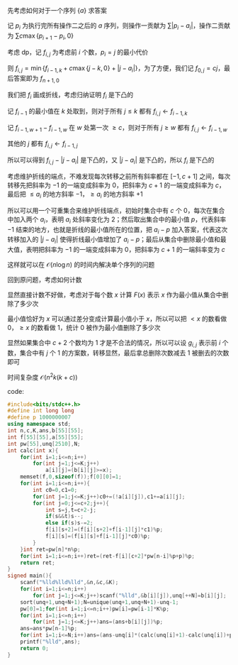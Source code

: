 先考虑如何对于一个序列 $\{a\}$ 求答案

记 $p_i$ 为执行完所有操作二之后的 $a$ 序列，则操作一贡献为 $\sum|p_i-a_i|$，操作二贡献为 $\sum c\max\{p_{i+1}-p_i,0\}$

考虑 dp，记 $f_{i,j}$ 为考虑前 $i$ 个数，$p_i=j$ 的最小代价

则 $f_{i,j}=\min\{f_{i-1,k}+c\max\{j-k,0\}+|j-a_i|\}$，为了方便，我们记 $f_{0,j}=cj$，最后答案即为 $f_{n+1,0}$

我们把 $f_i$ 画成折线，考虑归纳证明 $f_i$ 是下凸的

记 $f_{i-1}$ 的最小值在 $k$ 处取到，则对于所有 $j\le k$ 都有 $f_{i,j}\leftarrow f_{i-1,k}$

记 $f_{i-1,w+1}-f_{i-1,w}$ 在 $w$ 处第一次 $\ge c$，则对于所有 $j\ge w$ 都有 $f_{i,j}\leftarrow f_{i-1,w}$

其他的 $j$ 都有 $f_{i,j}\leftarrow f_{i-1,j}$

所以可以得到 $f_{i,j}-|j-a_i|$ 是下凸的，又 $|j-a_i|$ 是下凸的，所以 $f_i$ 是下凸的

考虑维护折线的端点，不难发现每次转移之前所有斜率都在 $[-1,c+1]$ 之间，每次转移先把斜率为 $-1$ 的一端变成斜率为 $0$，把斜率为 $c+1$ 的一端变成斜率为 $c$，最后把 $\le a_i$ 的地方斜率 $-1$，$\ge a_i$ 的地方斜率 $+1$

所以可以用一个可重集合来维护折线端点，初始时集合中有 $c$ 个 $0$，每次在集合中加入两个 $a_i$，表明 $a_i$ 处斜率变化为 $2$；然后取出集合中的最小值 $p$，代表斜率 $-1$ 结束的地方，也就是折线的最小值所在的位置，把 $a_i-p$ 加入答案，代表这次转移加入的 $|j-a_i|$ 使得折线最小值增加了 $a_i-p$；最后从集合中删除最小值和最大值，表明把斜率为 $-1$ 的一端变成斜率为 $0$，把斜率为 $c+1$ 的一端斜率变为 $c$

这样就可以在 $\mathcal O(n\log n)$ 的时间内解决单个序列的问题

回到原问题，考虑如何计数

显然直接计数不好做，考虑对于每个数 $x$ 计算 $F(x)$ 表示 $x$ 作为最小值从集合中删除了多少次

最小值恰好为 $x$ 可以通过差分变成计算最小值小于 $x$，所以可以把 $<x$ 的数看做 $0$，$\ge x$ 的数看做 $1$，统计 $0$ 被作为最小值删除了多少次

显然如果集合中 $c+2$ 个数均为 $1$ 才是不合法的情况，所以可以设 $g_{i,j}$ 表示前 $i$ 个数，集合中有 $j$ 个 $1$ 的方案数，转移显然，最后拿总删除次数减去 $1$ 被删去的次数即可

时间复杂度 $\mathcal O(n^2k(k+c))$

code:
```cpp
#include<bits/stdc++.h>
#define int long long
#define p 1000000007
using namespace std;
int n,c,K,ans,b[55][55];
int f[55][55],a[55][55];
int pw[55],unq[2510],N;
int calc(int x){
	for(int i=1;i<=n;i++)
		for(int j=1;j<=K;j++)
			a[i][j]=(b[i][j]>=x);
	memset(f,0,sizeof(f));f[0][0]=1;
	for(int i=1;i<=n;i++){
		int c0=0,c1=0;
		for(int j=1;j<=K;j++)c0+=(!a[i][j]),c1+=a[i][j];
		for(int j=0;j<=c+2;j++){
			int s=j,t=c+2-j;
			if(s&&t)s--;
			else if(s)s-=2;
			f[i][s+2]=(f[i][s+2]+f[i-1][j]*c1)%p;
			f[i][s]=(f[i][s]+f[i-1][j]*c0)%p;
		}
	}int ret=pw[n]*n%p;
	for(int i=1;i<=n;i++)ret=(ret-f[i][c+2]*pw[n-i]%p+p)%p;
	return ret;
}
signed main(){
	scanf("%lld%lld%lld",&n,&c,&K);
	for(int i=1;i<=n;i++)
		for(int j=1;j<=K;j++)scanf("%lld",&b[i][j]),unq[++N]=b[i][j];
	sort(unq+1,unq+N+1);N=unique(unq+1,unq+N+1)-unq-1;
	pw[0]=1;for(int i=1;i<=n;i++)pw[i]=pw[i-1]*K%p;
	for(int i=1;i<=n;i++)
		for(int j=1;j<=K;j++)ans=(ans+b[i][j])%p;
	ans=ans*pw[n-1]%p;
	for(int i=1;i<=N;i++)ans=(ans-unq[i]*(calc(unq[i]+1)-calc(unq[i])+p)%p+p)%p;
	printf("%lld",ans);
	return 0;
}
```